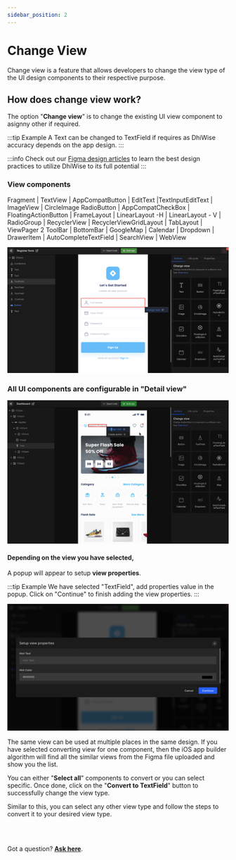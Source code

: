 ```yaml
---
sidebar_position: 2
---
```


# Change View

Change view is a feature that allows developers to change the view type of the UI design components to their respective purpose. 

## How does change view work?

The option "**Change view**" is to change the existing UI view component to asignny other if required.

:::tip Example
A Text can be changed to TextField if requires as DhiWise accuracy depends on the app design.
:::

:::info
Check out our <a href="/docs/Designguidelines/intro">Figma design articles</a> to learn the best design practices to utilize DhiWise to its full potential 
:::

### View components

Fragment | TextView | AppCompatButton | EditText |TextInputEditText | ImageView | CircleImage RadioButton | AppCompatCheckBox | FloatingActionButton | FrameLayout | LinearLayout -H | LinearLayout - V | RadioGroup | RecyclerView | RecyclerViewGridLayout | TabLayout | ViewPager 2  ToolBar | BottomBar | GoogleMap | Calendar | Dropdown | DrawerItem | AutoCompleteTextField | SearchView | WebView 

<!-- ![Example banner](./img/change-view.png) -->

![Example banner](./images/configuratioon/Change-view.png)

### All UI components are configurable in "Detail view"

![Example banner](./images/change-view/Text-edittext.gif)

#### Depending on the view you have selected, 

A popup will appear to setup **view properties**.

:::tip Example
We have selected "TextField", add properties value in the popup. Click on "Continue" to finish adding the view properties.
:::

![Example banner](./images/change-view/Edit-properties.png)

The same view can be used at multiple places in the same design. If you have selected converting view for one component, then the iOS app builder algorithm will find all the similar views from the Figma file uploaded and show you the list.

You can either "**Select all**" components to convert or you can select specific. Once done, click on the "**Convert to TextField**" button to successfully change the view type.

<!-- ![Example banner](./img/editview-converion.png) -->

Similar to this, you can select any other view type and follow the steps to convert it to your desired view type. 


<br/>
<br/>

Got a question? [**Ask here**](https://discord.com/invite/rFMnCG5MZ7).


